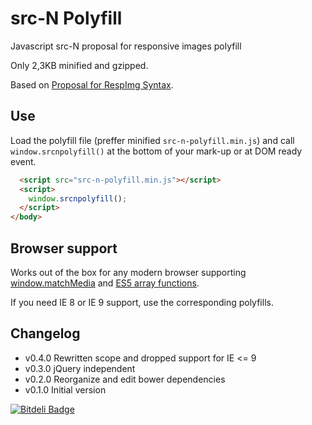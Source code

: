 src-N Polyfill
===========

Javascript src-N proposal for responsive images polyfill

Only 2,3KB minified and gzipped.

Based on [Proposal for RespImg Syntax](http://tabatkins.github.io/specs/respimg/Overview.html).

Use
---

Load the polyfill file (preffer minified `src-n-polyfill.min.js`) and call
`window.srcnpolyfill()` at the bottom of your mark-up or at DOM ready event.

```html
  <script src="src-n-polyfill.min.js"></script>
  <script>
    window.srcnpolyfill();
  </script>
</body>
```

Browser support
---------------

Works out of the box for any modern browser supporting [window.matchMedia](http://caniuse.com/matchmedia) and [ES5 array functions](http://kangax.github.io/es5-compat-table/#Array.prototype.forEach).

If you need IE 8 or IE 9 support, use the corresponding polyfills.


Changelog
---------

- v0.4.0  Rewritten scope and dropped support for IE <= 9
- v0.3.0  jQuery independent
- v0.2.0  Reorganize and edit bower dependencies
- v0.1.0  Initial version

[![Bitdeli Badge](https://d2weczhvl823v0.cloudfront.net/lmc-eu/src-n-polyfill/trend.png)](https://bitdeli.com/free "Bitdeli Badge")

